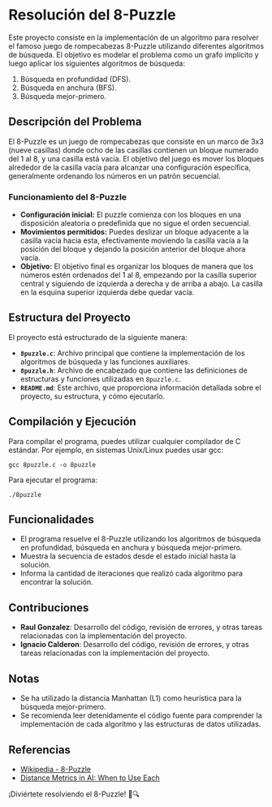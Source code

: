 # Resolución del 8-Puzzle

Este proyecto consiste en la implementación de un algoritmo para resolver el famoso juego de rompecabezas 8-Puzzle utilizando diferentes algoritmos de búsqueda. El objetivo es modelar el problema como un grafo implícito y luego aplicar los siguientes algoritmos de búsqueda:

1. Búsqueda en profundidad (DFS).
2. Búsqueda en anchura (BFS).
3. Búsqueda mejor-primero.

## Descripción del Problema

El 8-Puzzle es un juego de rompecabezas que consiste en un marco de 3x3 (nueve casillas) donde ocho de las casillas contienen un bloque numerado del 1 al 8, y una casilla está vacía. El objetivo del juego es mover los bloques alrededor de la casilla vacía para alcanzar una configuración específica, generalmente ordenando los números en un patrón secuencial.

### Funcionamiento del 8-Puzzle

- **Configuración inicial:** El puzzle comienza con los bloques en una disposición aleatoria o predefinida que no sigue el orden secuencial.
- **Movimientos permitidos:** Puedes deslizar un bloque adyacente a la casilla vacía hacia esta, efectivamente moviendo la casilla vacía a la posición del bloque y dejando la posición anterior del bloque ahora vacía.
- **Objetivo:** El objetivo final es organizar los bloques de manera que los números estén ordenados del 1 al 8, empezando por la casilla superior central y siguiendo de izquierda a derecha y de arriba a abajo. La casilla en la esquina superior izquierda debe quedar vacía.

## Estructura del Proyecto

El proyecto está estructurado de la siguiente manera:

- **`8puzzle.c`**: Archivo principal que contiene la implementación de los algoritmos de búsqueda y las funciones auxiliares.
- **`8puzzle.h`**: Archivo de encabezado que contiene las definiciones de estructuras y funciones utilizadas en `8puzzle.c`.
- **`README.md`**: Este archivo, que proporciona información detallada sobre el proyecto, su estructura, y cómo ejecutarlo.

## Compilación y Ejecución

Para compilar el programa, puedes utilizar cualquier compilador de C estándar. Por ejemplo, en sistemas Unix/Linux puedes usar gcc:

```
gcc 8puzzle.c -o 8puzzle
```

Para ejecutar el programa:

```
./8puzzle
```

## Funcionalidades

- El programa resuelve el 8-Puzzle utilizando los algoritmos de búsqueda en profundidad, búsqueda en anchura y búsqueda mejor-primero.
- Muestra la secuencia de estados desde el estado inicial hasta la solución.
- Informa la cantidad de iteraciones que realizó cada algoritmo para encontrar la solución.

## Contribuciones

- **Raul Gonzalez**: Desarrollo del código, revisión de errores, y otras tareas relacionadas con la implementación del proyecto.
- **Ignacio Calderon**: Desarrollo del código, revisión de errores, y otras tareas relacionadas con la implementación del proyecto.

## Notas

- Se ha utilizado la distancia Manhattan (L1) como heurística para la búsqueda mejor-primero.
- Se recomienda leer detenidamente el código fuente para comprender la implementación de cada algoritmo y las estructuras de datos utilizadas.

## Referencias

- [Wikipedia - 8-Puzzle](https://en.wikipedia.org/wiki/15_puzzle)
- [Distance Metrics in AI: When to Use Each](https://builtin.com/data-science/distance-metrics-ai)

¡Diviértete resolviendo el 8-Puzzle! 🧩🔍
